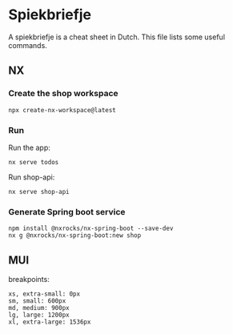 # Spiekbriefje

A spiekbriefje is a cheat sheet in Dutch. This file lists some useful commands.

## NX

### Create the shop workspace

```
npx create-nx-workspace@latest
```

### Run

Run the app: 

```
nx serve todos
```

Run shop-api:

```
nx serve shop-api
```

### Generate Spring boot service 

```
npm install @nxrocks/nx-spring-boot --save-dev
nx g @nxrocks/nx-spring-boot:new shop
```

## MUI

breakpoints:

    xs, extra-small: 0px
    sm, small: 600px
    md, medium: 900px
    lg, large: 1200px
    xl, extra-large: 1536px
